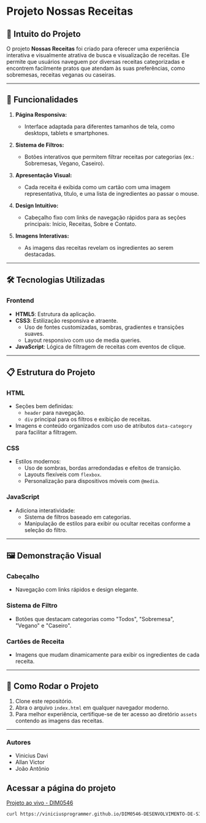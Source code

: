 # Projeto Nossas Receitas

## 🥗 Intuito do Projeto

O projeto **Nossas Receitas** foi criado para oferecer uma experiência interativa e visualmente atrativa de busca e visualização de receitas. Ele permite que usuários naveguem por diversas receitas categorizadas e encontrem facilmente pratos que atendam às suas preferências, como sobremesas, receitas veganas ou caseiras.

---

## 🌟 Funcionalidades

1. **Página Responsiva:**
   - Interface adaptada para diferentes tamanhos de tela, como desktops, tablets e smartphones.

2. **Sistema de Filtros:**
   - Botões interativos que permitem filtrar receitas por categorias (ex.: Sobremesas, Vegano, Caseiro).

3. **Apresentação Visual:**
   - Cada receita é exibida como um cartão com uma imagem representativa, título, e uma lista de ingredientes ao passar o mouse.

4. **Design Intuitivo:**
   - Cabeçalho fixo com links de navegação rápidos para as seções principais: Início, Receitas, Sobre e Contato.

5. **Imagens Interativas:**
   - As imagens das receitas revelam os ingredientes ao serem destacadas.

---

## 🛠️ Tecnologias Utilizadas

### **Frontend**
- **HTML5**: Estrutura da aplicação.
- **CSS3**: Estilização responsiva e atraente.
  - Uso de fontes customizadas, sombras, gradientes e transições suaves.
  - Layout responsivo com uso de media queries.
- **JavaScript**: Lógica de filtragem de receitas com eventos de clique.

---

## 📋 Estrutura do Projeto

### **HTML**
- Seções bem definidas:
  - `header` para navegação.
  - `div` principal para os filtros e exibição de receitas.
- Imagens e conteúdo organizados com uso de atributos `data-category` para facilitar a filtragem.

### **CSS**
- Estilos modernos:
  - Uso de sombras, bordas arredondadas e efeitos de transição.
  - Layouts flexíveis com `flexbox`.
  - Personalização para dispositivos móveis com `@media`.

### **JavaScript**
- Adiciona interatividade:
  - Sistema de filtros baseado em categorias.
  - Manipulação de estilos para exibir ou ocultar receitas conforme a seleção do filtro.

---

## 🖼️ Demonstração Visual

### Cabeçalho
- Navegação com links rápidos e design elegante.

### Sistema de Filtro
- Botões que destacam categorias como "Todos", "Sobremesa", "Vegano" e "Caseiro".

### Cartões de Receita
- Imagens que mudam dinamicamente para exibir os ingredientes de cada receita.

---

## 🚀 Como Rodar o Projeto

1. Clone este repositório.
2. Abra o arquivo `index.html` em qualquer navegador moderno.
3. Para melhor experiência, certifique-se de ter acesso ao diretório `assets` contendo as imagens das receitas.

---

### Autores

- Vinicius Davi
- Allan Victor
- João Antônio

## Acessar a página do projeto

[Projeto ao vivo - DIM0546](https://viniciusprogrammer.github.io/DIM0546-DESENVOLVIMENTO-DE-SISTEMAS-WEB-IMD/)

```bash
curl https://viniciusprogrammer.github.io/DIM0546-DESENVOLVIMENTO-DE-SISTEMAS-WEB-IMD/


